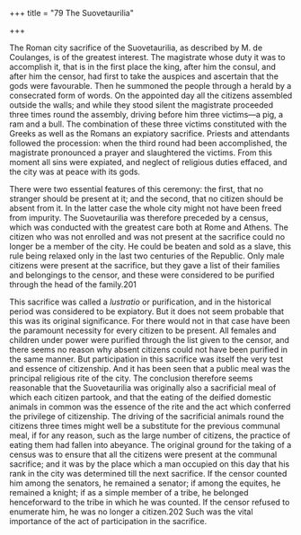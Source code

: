 +++
title = "79 The Suovetaurilia"

+++

The Roman city sacrifice of the Suovetaurilia, as described by M. de Coulanges, is of the greatest interest. The magistrate whose duty it was to accomplish it, that is in the first place the king, after him the consul, and after him the censor, had first to take the auspices and ascertain that the gods were favourable. Then he summoned the people through a herald by a consecrated form of words. On the appointed day all the citizens assembled outside the walls; and while they stood silent the magistrate proceeded three times round the assembly, driving before him three victims—a pig, a ram and a bull. The combination of these three victims constituted with the Greeks as well as the Romans an expiatory sacrifice. Priests and attendants followed the procession: when the third round had been accomplished, the magistrate pronounced a prayer and slaughtered the victims. From this moment all sins were expiated, and neglect of religious duties effaced, and the city was at peace with its gods. 

There were two essential features of this ceremony: the first, that no stranger should be present at it; and the second, that no citizen should be absent from it. In the latter case the whole city might not have been freed from impurity. The Suovetaurilia was therefore preceded by a census, which was conducted with the greatest care both at Rome and Athens. The citizen who was not enrolled and was not present at the sacrifice could no longer be a member of the city. He could be beaten and sold as a slave, this rule being relaxed only in the last two centuries of the Republic. Only male citizens were present at the sacrifice, but they gave a list of their families and belongings to the censor, and these were considered to be purified through the head of the family.201 

This sacrifice was called a *lustratio* or purification, and in the historical period was considered to be expiatory. But it does not seem probable that this was its original significance. For there would not in that case have been the paramount necessity for every citizen to be present. All females and children under power were purified through the list given to the censor, and there seems no reason why absent citizens could not have been purified in the same manner. But participation in this sacrifice was itself the very test and essence of citizenship. And it has been seen that a public meal was the principal religious rite of the city. The conclusion therefore seems reasonable that the Suovetaurilia was originally also a sacrificial meal of which each citizen partook, and that the eating of the deified domestic animals in common was the essence of the rite and the act which conferred the privilege of citizenship. The driving of the sacrificial animals round the citizens three times might well be a substitute for the previous communal meal, if for any reason, such as the large number of citizens, the practice of eating them had fallen into abeyance. The original ground for the taking of a census was to ensure that all the citizens were present at the communal sacrifice; and it was by the place which a man occupied on this day that his rank in the city was determined till the next sacrifice. If the censor counted him among the senators, he remained a senator; if among the equites, he remained a knight; if as a simple member of a tribe, he belonged henceforward to the tribe in which he was counted. If the censor refused to enumerate him, he was no longer a citizen.202 Such was the vital importance of the act of participation in the sacrifice. 


